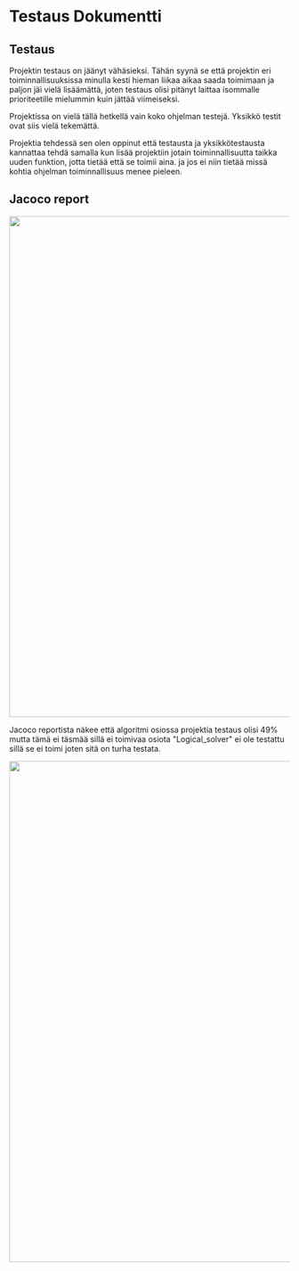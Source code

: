 # Testaus Dokumentti

## Testaus

Projektin testaus on jäänyt vähäsieksi. Tähän syynä se että projektin eri toiminnallisuuksissa minulla kesti hieman liikaa aikaa saada toimimaan ja paljon jäi vielä lisäämättä, joten testaus olisi pitänyt laittaa isommalle prioriteetille mielummin kuin jättää viimeiseksi.

Projektíssa on vielä tällä hetkellä vain koko ohjelman testejä. Yksikkö testit ovat siis vielä tekemättä.

Projektia tehdessä sen olen oppinut että testausta ja yksikkötestausta kannattaa tehdä samalla kun lisää projektiin jotain toiminnallisuutta taikka uuden funktion, jotta tietää että se toimii aina. ja jos ei niin tietää missä kohtia ohjelman toiminnallisuus menee pieleen.

## Jacoco report

<img src="https://github.com/LKonsta/Tiralabra2020-NonogramSolver/blob/master/dokumentaatio/jacoco_report.png" width="900">

Jacoco reportista näkee että algoritmi osiossa projektia testaus olisi 49% mutta tämä ei täsmää sillä ei toimivaa osiota "Logical_solver" ei ole testattu sillä se ei toimi joten sitä on turha testata.

<img src="https://github.com/LKonsta/Tiralabra2020-NonogramSolver/blob/master/dokumentaatio/jacoco_report_2.png" width="900">
 



